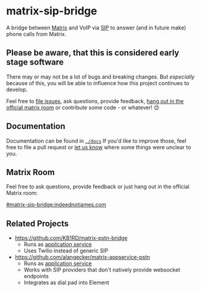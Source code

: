 # matrix-sip-bridge
A bridge between [Matrix](https://matrix.org/) and VoIP via [SIP](https://en.wikipedia.org/wiki/Session_Initiation_Protocol) to answer (and in future make) phone calls from Matrix.

## Please be aware, that this is considered **early stage software**
There may or may not be a lot of bugs and breaking changes. 
But *especially* because of this, you will be able to influence how this project continues to develop.

Feel free to [file issues](https://github.com/IndeedNotJames/matrix-sip-bridge/issues/new), ask questions, provide feedback, [hang out in the official matrix room](#matrix-room) or contribute some code - or whatever! 😊

## Documentation
Documentation can be found in [`./docs`](https://github.com/IndeedNotJames/matrix-sip-bridge/tree/main/docs)
If you'd like to improve those, feel free to file a pull request or [let us know](#matrix-room) where some things were unclear to you.   

## Matrix Room
Feel free to ask questions, provide feedback or just hang out in the official Matrix room:

[#matrix-sip-bridge:indeednotjames.com](https://matrix.to/#/#matrix-sip-bridge:indeednotjames.com)

## Related Projects
* https://github.com/KB1RD/matrix-pstn-bridge 
  * Runs as [application service](https://www.matrix.org/docs/guides/application-services)
  * Uses Twilio instead of generic SIP
* https://github.com/alangecker/matrix-appservice-pstn
  * Runs as [application service](https://www.matrix.org/docs/guides/application-services)
  * Works with SIP providers that don't natively provide websocket endpoints
  * Integrates as dial pad into Element
